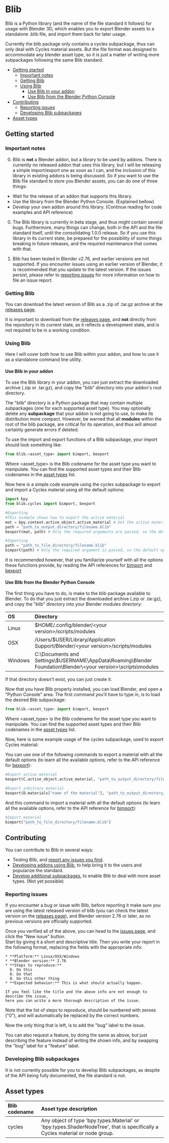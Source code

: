# Blib
Blib is a Python library (and the name of the file standard it follows) for usage with Blender 3D, which enables you to export Blender assets to a standalone .blib file, and import them back for later usage.

Currently the blib package only contains a cycles subpackage, thus can only deal with Cycles material assets. But the file format was designed to accommodate any blender asset type, so it is just a matter of writing more subpackages following the same Blib standard.

* [Getting started](#getting-started)
  * [Important notes](#important-notes)
  * [Getting Blib](#getting-blib)
  * [Using Blib](#using-blib)
    * [Use Blib in your addon](#use-blib-in-your-addon)
    * [Use Blib from the Blender Python Console](#use-blib-from-the-blender-python-console)
* [Contributing](#contributing)
  * [Reporting issues](#reporting-issues)
  * [Developing Blib subpackages](#developing-blib-subpackages)
* [Asset types](#asset-types)

## Getting started
### Important notes
0. Blib is **not** a Blender addon, but a library to be used by addons. There is currently no released addon that uses this library, but I will be releasing a simple import/export one as soon as I can, and the inclusion of this library in existing addons is being discussed. So if you want to use the Blib file standard to store you Blender assets, you can do one of three things:
  * Wait for the release of an addon that supports this library.
  * Use the library from the Blender Python Console. (Explained bellow)
  * Develop your own addon around this library. (Continue reading for code examples and API reference)

0. The Blib library is currently in beta stage, and thus might contain several bugs. Furthermore, many things can change, both in the API and the file standard itself, until the consolidating 1.0.0 release. So if you use this library in its current state, be prepared for the possibility of some things breaking in future releases, and the required maintenance that comes with that.

0. Blib has been tested in Blender v2.76, and earlier versions are not supported. If you encounter issues using an earlier version of Blender, it is recommended that you update to the latest version. If the issues persist, please refer to [reporting issues](#reporting-issues) for more information on how to file an issue report.

### Getting Blib
You can download the latest version of Blib as a .zip of .tar.gz archive at the [releases page](../../releases).

It is important to download from the [releases page](../../releases), and **not** directly from the repository in its current state, as it reflects a development state, and is not required to be in a working condition.

### Using Blib
Here I will cover both how to use Blib within your addon, and how to use it as a standalone command line utility.

#### Use Blib in your addon
To use the Blib library in your addon, you can just extract the downloaded archive (.zip or .tar.gz), and copy the "blib" directory into your addon's root directory.

The "blib" directory is a Python package that may contain multiple subpackages (one for each supported asset type). You may optionally delete any **subpackage** that your addon is not going to use, to make its distribution more compact. However, be warned that all **modules** within the root of the blib package, are critical for its operation, and thus will almost certainly generate errors if deleted.

To use the import and export functions of a Blib subpackage, your import should look something like:
```python
from blib.<asset_type> import bimport, bexport
```
Where &lt;asset_type&gt; is the Blib codename for the asset type you want to manipulate. You can find the supported asset types and their Blib codenames in the [asset types](#asset-types) list.

Now here is a simple code example using the cycles subpackage to export and import a Cycles material using all the default options:
```python
import bpy
from blib.cycles import bimport, bexport

#Exporting
#This example shows how to export the active material
mat = bpy.context.active_object.active_material # Get the active material
path = "path_to_output_directory/filename.blib"
bexport(mat, path) # Only the required arguments are passed, so the default options will be used

#Importing
path = "path_to_file_directory/filename.blib"
bimport(path) # Only the required argument is passed, so the default options will be used
```

It is recommended however, that you familiarize yourself with all the options these functions provide, by reading the API references for [bimport](doc/blib/cycles/__init__.md#function-cycles-bimport) and [bexport](doc/blib/cycles/__init__.md#function-cycles-bexport)

#### Use Blib from the Blender Python Console
The first thing you have to do, is make to the blib package available to Blender. To do that you just extract the downloaded archive (.zip or .tar.gz), and copy the "blib" directory into your Blender modules directory:

|OS|Directory|
|:---|:---|
|Linux|$HOME/.config/blender/&lt;your version&gt;/scripts/modules|
|OSX|/Users/$USER/Library/Application Support/Blender/&lt;your version&gt;/scripts/modules|
|Windows|C:\\Documents and Settings\\$USERNAME\\AppData\\Roaming\\Blender Foundation\\Blender\\&lt;your&nbsp;version&gt;\\scripts\\modules|

If that directory doesn't exist, you can just create it.

Now that you have Blib properly installed, you can load Blender, and open a "Python Console" area.
The first command you'll have to type in, is to load the desired Blib subpackage:
```python
from blib.<asset_type> import bimport, bexport
```
Where &lt;asset_type&gt; is the Blib codename for the asset type you want to manipulate. You can find the supported asset types and their Blib codenames in the [asset types](#asset-types) list.

Now, here is some example usage of the cycles subpackage, used to export Cycles material:

You can use one of the following commands to export a material with all the default options (to learn all the available options, refer to the API reference for [bexport](doc/blib/cycles/__init__.md#function-cycles-bexport)):
```python
#Export active material
bexport(C.active_object.active_material, "path_to_output_directory/filename.blib")

#Export arbitrary material
bexport(D.materials["name of the material"], "path_to_output_directory/filename.blib")
```

And this command to import a material with all the default options (to learn all the available options, refer to the API reference for [bimport](doc/blib/cycles/__init__.md#function-cycles-bimport)):

```python
#Import material
bimport("path_to_file_directory/filename.blib")
```

## Contributing
You can contribute to Blib in several ways:
* Testing Blib, and [report any issues you find](#reporting-issues).
* [Developing addons using Blib](#use-blib-in-your-addon), to help bring it to the users and popularize the standard.
* [Develop additional subpackages](#developing-blib-subpackages), to enable Blib to deal with more asset types. (Not yet possible)

### Reporting issues
If you encounter a bug or issue with Blib, before reporting it make sure you are using the latest released version of blib (you can check the latest version on the [releases page](../../releases)), and Blender version 2.76 or later, as no previous versions are officially supported.

Once you verified all of the above, you can head to the [issues page](../../issues), and click the "New issue" button.  
Start by giving it a short and descriptive title. Then you write your report in the following format, replacing the fields with the appropriate info:
```
* **Platform:** Linux/OSX/Windows
* **Blender version:** 2.76
* **Steps to reproduce:**
  0. Do this
  0. Do that
  0. Do this other thing
* **Expected behavior:** This is what should actually happen.

If you feel like the title and the above info are not enough to describe the issue,
here you can write a more thorough description of the issue.
```
Note that the list of steps to reproduce, should be numbered with zeroes ("0"), and will automatically be replaced by the correct numbers.

Now the only thing that is left, is to add the "bug" label to the issue.

You can also request a feature, by doing the same as above, but just describing the feature instead of writing the shown info, and by swapping the "bug" label for a "feature" label.

### Developing Blib subpackages
It is not currently possible for you to develop Blib subpackages, as despite of the API being fully documented, the file standard is not.

## Asset types
|Blib codename|Asset type description|
|:---|:---|
|cycles|Any object of type 'bpy.types.Material' or 'bpy.types.ShaderNodeTree', that is specifically a Cycles material or node group.|
